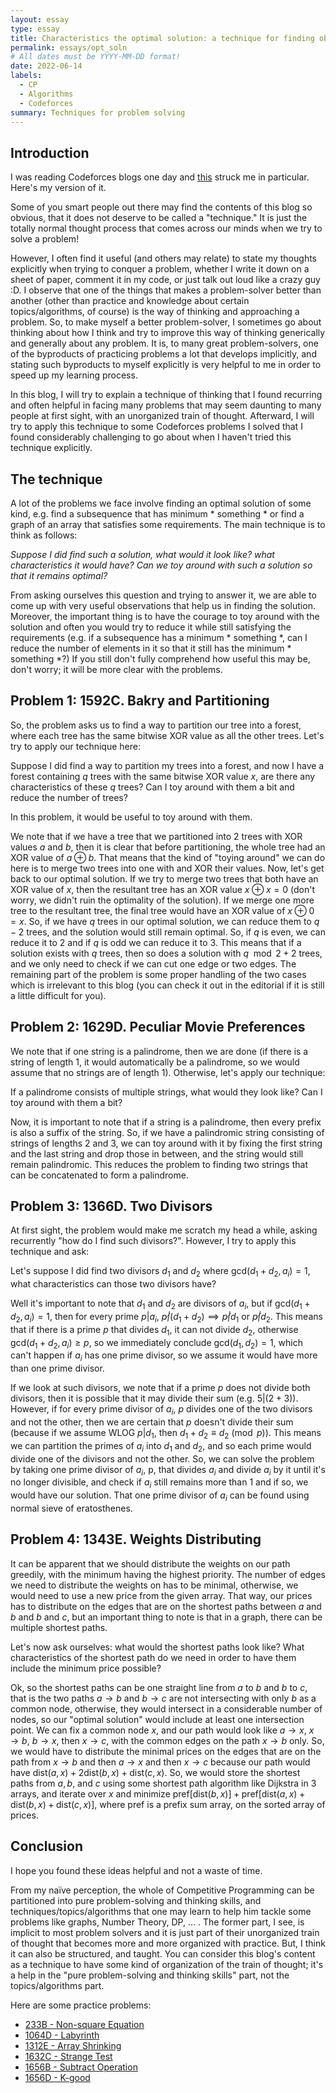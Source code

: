 ```yaml
---
layout: essay
type: essay
title: Characteristics the optimal solution: a technique for finding observations
permalink: essays/opt_soln
# All dates must be YYYY-MM-DD format!
date: 2022-06-14
labels:
  - CP
  - Algorithms
  - Codeforces
summary: Techniques for problem solving
---
```


## Introduction

I was reading Codeforces blogs one day and [this](https://codeforces.com/blog/entry/99291) struck me in particular.
Here's my version of it.

Some of you smart people out there may find the contents of this blog so obvious, that it does not deserve to be called a "technique." It is just the totally normal thought process that comes across our minds when we try to solve a problem!

However, I often find it useful (and others may relate) to state my thoughts explicitly when trying to conquer a problem, whether I write it down on a sheet of paper, comment it in my code, or just talk out loud like a crazy guy :D. I observe that one of the things that makes a problem-solver better than another (other than practice and knowledge about certain topics/algorithms, of course) is the way of thinking and approaching a problem. So, to make myself a better problem-solver, I sometimes go about thinking about how I think and try to improve this way of thinking generically and generally about any problem. It is, to many great problem-solvers, one of the byproducts of practicing problems a lot that develops implicitly, and stating such byproducts to myself explicitly is very helpful to me in order to speed up my learning process.

In this blog, I will try to explain a technique of thinking that I found recurring and often helpful in facing many problems that may seem daunting to many people at first sight, with an unorganized train of thought. Afterward, I will try to apply this technique to some Codeforces problems I solved that I found considerably challenging to go about when I haven't tried this technique explicitly.

## The technique

A lot of the problems we face involve finding an optimal solution of some kind, e.g. find a subsequence that has minimum * something * or find a graph of an array that satisfies some requirements. The main technique is to think as follows:

*Suppose I did find such a solution, what would it look like? what characteristics it would have? Can we toy around with such a solution so that it remains optimal?*

From asking ourselves this question and trying to answer it, we are able to come up with very useful observations that help us in finding the solution. Moreover, the important thing is to have the courage to toy around with the solution and often you would try to reduce it while still satisfying the requirements (e.g. if a subsequence has a minimum * something *, can I reduce the number of elements in it so that it still has the minimum * something *?) If you still don't fully comprehend how useful this may be, don't worry; it will be more clear with the problems.

## Problem 1: 1592C. Bakry and Partitioning


So, the problem asks us to find a way to partition our tree into a forest, where each tree has the same bitwise XOR value as all the other trees. Let's try to apply our technique here:

Suppose I did find a way to partition my trees into a forest, and now I have a forest containing $q$ trees with the same bitwise XOR value $x$, are there any characteristics of these $q$ trees? Can I toy around with them a bit and reduce the number of trees?

In this problem, it would be useful to toy around with them.

We note that if we have a tree that we partitioned into 2 trees with XOR values $a$ and $b$, then it is clear that before partitioning, the whole tree had an XOR value of $a \oplus b$. That means that the kind of "toying around" we can do here is to merge two trees into one with and XOR their values. Now, let's get back to our optimal solution. If we try to merge two trees that both have an XOR value of $x$, then the resultant tree has an XOR value $x \oplus x = 0$ (don't worry, we didn't ruin the optimality of the solution). If we merge one more tree to the resultant tree, the final tree would have an XOR value of $x \oplus 0 = x$. So, if we have $q$ trees in our optimal solution, we can reduce them to $q - 2$ trees, and the solution would still remain optimal. So, if $q$ is even, we can reduce it to $2$ and if $q$ is odd we can reduce it to $3$. This means that if a solution exists with $q$ trees, then so does a solution with $q \mod 2 + 2$ trees, and we only need to check if we can cut one edge or two edges. The remaining part of the problem is some proper handling of the two cases which is irrelevant to this blog (you can check it out in the editorial if it is still a little difficult for you).

## Problem 2: 1629D. Peculiar Movie Preferences

We note that if one string is a palindrome, then we are done (if there is a string of length 1, it would automatically be a palindrome, so we would assume that no strings are of length 1). Otherwise, let's apply our technique:

If a palindrome consists of multiple strings, what would they look like? Can I toy around with them a bit?

Now, it is important to note that if a string is a palindrome, then every prefix is also a suffix of the string. So, if we have a palindromic string consisting of strings of lengths 2 and 3, we can toy around with it by fixing the first string and the last string and drop those in between, and the string would still remain palindromic. This reduces the problem to finding two strings that can be concatenated to form a palindrome.

## Problem 3: 1366D. Two Divisors

At first sight, the problem would make me scratch my head a while, asking recurrently "how do I find such divisors?". However, I try to apply this technique and ask:

Let's suppose I did find two divisors $d_1$ and $d_2$ where $\text{gcd}(d_1 + d_2, a_i) = 1$, what characteristics can those two divisors have?

Well it's important to note that $d_1$ and $d_2$ are divisors of $a_i$, but if $\text{gcd}(d_1 + d_2, a_i) = 1$, then for every prime $p|a_i$, $p \not | (d_1 + d_2) \implies p \not | d_1$ or $p \not | d_2$. This means that if there is a prime $p$ that divides $d_1$, it can not divide $d_2$, otherwise $\text{gcd}(d_1 + d_2, a_i) \ge p$, so we immediately conclude $\text{gcd}(d_1, d_2) = 1$, which can't happen if $a_i$ has one prime divisor, so we assume it would have more than one prime divisor.

If we look at such divisors, we note that if a prime $p$ does not divide both divisors, then it is possible that it may divide their sum (e.g. $5 | (2 + 3)$). However, if for every prime divisor of $a_i$, $p$ divides one of the two divisors and not the other, then we are certain that $p$ doesn't divide their sum (because if we assume WLOG $p | d_1$, then $d_1 + d_2 \equiv d_2 \pmod{p}$). This means we can partition the primes of $a_i$ into $d_1$ and $d_2$, and so each prime would divide one of the divisors and not the other. So, we can solve the problem by taking one prime divisor of $a_i$, p, that divides $a_i$ and divide $a_i$ by it until it's no longer divisible, and check if $a_i$ still remains more than 1 and if so, we would have our solution. That one prime divisor of $a_i$ can be found using normal sieve of eratosthenes.

## Problem 4: 1343E. Weights Distributing

It can be apparent that we should distribute the weights on our path greedily, with the minimum having the highest priority. The number of edges we need to distribute the weights on has to be minimal, otherwise, we would need to use a new price from the given array. That way, our prices has to distribute on the edges that are on the shortest paths between $a$ and $b$ and $b$ and $c$, but an important thing to note is that in a graph, there can be multiple shortest paths.

Let's now ask ourselves: what would the shortest paths look like? What characteristics of the shortest path do we need in order to have them include the minimum price possible?

Ok, so the shortest paths can be one straight line from $a$ to $b$ and $b$ to $c$, that is the two paths $a \to b$ and $b \to c$ are not intersecting with only $b$ as a common node, otherwise, they would intersect in a considerable number of nodes, so our "optimal solution" would include at least one intersection point. We can fix a common node $x$, and our path would look like $a \to x$, $x \to b$, $b \to x$, then $x \to c$, with the common edges on the path $x \to b$ only. So, we would have to distribute the minimal prices on the edges that are on the path from $x \to b$ and then $a \to x$ and then $x \to c$ because our path would have $\text{dist}(a,x) + 2\text{dist}(b,x) + \text{dist}(c,x)$. So, we would store the shortest paths from $a, b,$ and $c$ using some shortest path algorithm like Dijkstra in 3 arrays, and iterate over $x$ and minimize $\text{pref}[\text{dist}(b,x)] + \text{pref}[\text{dist}(a,x) + \text{dist}(b,x) + \text{dist}(c,x)]$, where $\text{pref}$ is a prefix sum array, on the sorted array of prices.

## Conclusion

I hope you found these ideas helpful and not a waste of time.

From my naïve perception, the whole of Competitive Programming can be partitioned into pure problem-solving and thinking skills, and techniques/topics/algorithms that one may learn to help him tackle some problems like graphs, Number Theory, DP, ... . The former part, I see, is implicit to most problem solvers and it is just part of their unorganized train of thought that becomes more and more organized with practice. But, I think it can also be structured, and taught. You can consider this blog's content as a technique to have some kind of organization of the train of thought; it's a help in the "pure problem-solving and thinking skills" part, not the topics/algorithms part.

Here are some practice problems:
- [233B - Non-square Equation](https://codeforces.com/contest/233/problem/B)
- [1064D - Labyrinth](https://codeforces.com/contest/1064/problem/D)
- [1312E - Array Shrinking](https://codeforces.com/contest/1312/problem/E)
- [1632C - Strange Test](https://codeforces.com/contest/1632/problem/C)
- [1656B - Subtract Operation](https://codeforces.com/contest/1656/problem/B)
- [1656D - K-good](https://codeforces.com/contest/1656/problem/D)
